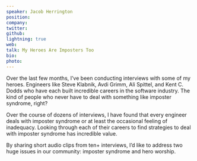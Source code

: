```yaml
---
speaker: Jacob Herrington
position:
company:
twitter:
github:
lightning: true
web:
talk: My Heroes Are Imposters Too
bio:
photo:
---
```

Over the last few months, I’ve been conducting interviews with some of my heroes. Engineers like Steve Klabnik, Avdi Grimm, Ali Spittel, and Kent C. Dodds who have each built incredible careers in the software industry. The kind of people who never have to deal with something like imposter syndrome, right?

Over the course of dozens of interviews, I have found that every engineer deals with imposter syndrome or at least the occasional feeling of inadequacy. Looking through each of their careers to find strategies to deal with imposter syndrome has incredible value.

By sharing short audio clips from ten+ interviews, I’d like to address two huge issues in our community: imposter syndrome and hero worship.
